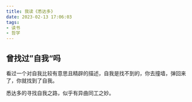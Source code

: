 ```yaml
---
title: 我读《悉达多》
date: 2023-02-13 17:06:03
tags:
- 读书
- 哲学
---
```


## 曾找过”自我“吗

看过一个对自我比较有意思且精辟的描述，自我是找不到的，你去撞墙，弹回来了，你就找到了自我。

悉达多的寻找自我之路，似乎有异曲同工之妙。
